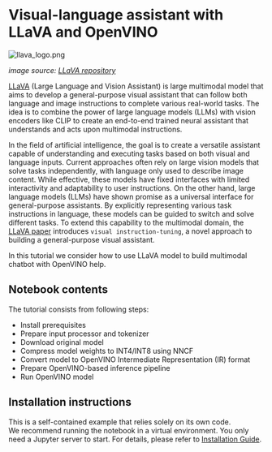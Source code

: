 # Visual-language assistant with LLaVA and OpenVINO

![llava_logo.png](https://raw.githubusercontent.com/haotian-liu/LLaVA/main/images/llava_logo.png)

*image source: [LLaVA repository](https://github.com/haotian-liu/LLaVA/blob/main/images/llava_logo.png)*

[LLaVA](https://llava-vl.github.io) (Large Language and Vision Assistant) is large multimodal model that aims to develop a general-purpose visual assistant that can follow both language and image instructions to complete various real-world tasks. The idea is to combine the power of large language models (LLMs) with vision encoders like CLIP to create an end-to-end trained neural assistant that understands and acts upon multimodal instructions.

In the field of artificial intelligence, the goal is to create a versatile assistant capable of understanding and executing tasks based on both visual and language inputs. Current approaches often rely on large vision models that solve tasks independently, with language only used to describe image content. While effective, these models have fixed interfaces with limited interactivity and adaptability to user instructions. On the other hand, large language models (LLMs) have shown promise as a universal interface for general-purpose assistants. By explicitly representing various task instructions in language, these models can be guided to switch and solve different tasks. To extend this capability to the multimodal domain, the [LLaVA paper](https://arxiv.org/abs/2304.08485) introduces  `visual instruction-tuning`, a novel approach to building a general-purpose visual assistant. 

In this tutorial we consider how to use LLaVA model to build multimodal chatbot with OpenVINO help.

## Notebook contents
The tutorial consists from following steps:

- Install prerequisites
- Prepare input processor and tokenizer
- Download original model
- Compress model weights to INT4/INT8 using NNCF
- Convert model to OpenVINO Intermediate Representation (IR) format
- Prepare OpenVINO-based inference pipeline
- Run OpenVINO model

## Installation instructions
This is a self-contained example that relies solely on its own code.</br>
We recommend running the notebook in a virtual environment. You only need a Jupyter server to start.
For details, please refer to [Installation Guide](../../README.md).